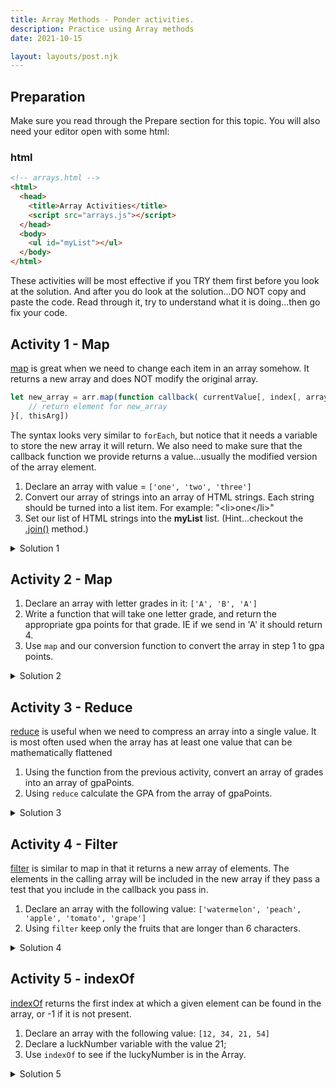 ```yaml
---
title: Array Methods - Ponder activities.
description: Practice using Array methods
date: 2021-10-15

layout: layouts/post.njk
---
```


## Preparation

Make sure you read through the Prepare section for this topic. You will also need your editor open with some html:

### html

```html
<!-- arrays.html -->
<html>
  <head>
    <title>Array Activities</title>
    <script src="arrays.js"></script>
  </head>
  <body>
    <ul id="myList"></ul>
  </body>
</html>
```

These activities will be most effective if you TRY them first before you look at the solution. And after you do look at the solution...DO NOT copy and paste the code. Read through it, try to understand what it is doing...then go fix your code.

## Activity 1 - Map

[map](https://developer.mozilla.org/en-US/docs/Web/JavaScript/Reference/Global_Objects/Array/map) is great when we need to change each item in an array somehow. It returns a new array and does NOT modify the original array.

```javascript
let new_array = arr.map(function callback( currentValue[, index[, array]]) {
    // return element for new_array
}[, thisArg])
```

The syntax looks very similar to `forEach`, but notice that it needs a variable to store the new array it will return. We also need to make sure that the callback function we provide returns a value...usually the modified version of the array element.

1. Declare an array with value = `['one', 'two', 'three']`
2. Convert our array of strings into an array of HTML strings. Each string should be turned into a list item. For example: "&lt;li&gt;one&lt;/li&gt;"
3. Set our list of HTML strings into the **myList** list. (Hint...checkout the [.join()](https://developer.mozilla.org/en-US/docs/Web/JavaScript/Reference/Global_Objects/Array/join) method.)

<details>
<summary>Solution 1</summary>

```javascript
// example 1
const steps = ["one", "two", "three"];
const stepsHtml = steps.map(function (step) {
  return `<li>${step}</li>`;
});
document.getElementById("myList").innerHTML = stepsHtml.join();
```

</details>

## Activity 2 - Map

1. Declare an array with letter grades in it: `['A', 'B', 'A']`
2. Write a function that will take one letter grade, and return the appropriate gpa points for that grade. IE if we send in 'A' it should return 4.
3. Use `map` and our conversion function to convert the array in step 1 to gpa points.

<details>
<summary>Solution 2</summary>

```javascript
// example 2
const grades = ["A", "B", "A"];
function convertGradeToPoints(grade) {
  let points = 0;
  if (grade === "A") {
    points = 4;
  } else if (grade === "B") {
    points = 3;
  }
  return points;
}
const gpaPoints = grades.map(convertGradeToPoints);
```

</details>

## Activity 3 - Reduce

[reduce](https://developer.mozilla.org/en-US/docs/Web/JavaScript/Reference/Global_Objects/Array/Reduce) is useful when we need to compress an array into a single value. It is most often used when the array has at least one value that can be mathematically flattened

1. Using the function from the previous activity, convert an array of grades into an array of gpaPoints.
2. Using `reduce` calculate the GPA from the array of gpaPoints.

<details>
<summary>Solution 3</summary>

```javascript
const gpaPoints = grades.map(convertGradeToPoints);
const pointsTotal = gpaPoints.reduce(function (total, item) {
  return total + item;
});
const gpa = pointsTotal / gpaPoints.length;

// example 2
// this is the same thing as above, but with an arrow function
const pointsTotal = gpaPoints.reduce((total, item) => total + item);
const gpa = pointsTotal / gpaPoints.length;

// this could be further simplified as
const gpa = gpaPoints.reduce((total, item) => total + item) / gpaPoints.length;
```

</details>

## Activity 4 - Filter

[filter](https://developer.mozilla.org/en-US/docs/Web/JavaScript/Reference/Global_Objects/Array/Filter) is similar to map in that it returns a new array of elements. The elements in the calling array will be included in the new array if they pass a test that you include in the callback you pass in.

1. Declare an array with the following value: `['watermelon', 'peach', 'apple', 'tomato', 'grape']`
2. Using `filter` keep only the fruits that are longer than 6 characters.

<details>
<summary>Solution 4</summary>

```javascript
const words = ["watermelon", "peach", "apple", "tomato", "grape"];
const shortWords = words.filter(function (word) {
  return word.length < 6;
});

//same thing with an arrow function
const shortWords = words.filter((word) => word.length < 6);
```

</details>

## Activity 5 - indexOf

[indexOf](https://developer.mozilla.org/en-US/docs/Web/JavaScript/Reference/Global_Objects/Array/indexOf) returns the first index at which a given element can be found in the array, or -1 if it is not present.

1. Declare an array with the following value: `[12, 34, 21, 54]`
2. Declare a luckNumber variable with the value 21;
3. Use `indexOf` to see if the luckyNumber is in the Array.

<details>
<summary>Solution 5</summary>

```javascript
// improved luckyNumber
const myArray = [12, 34, 21, 54];
const luckyNumber = 21;
let luckyIndex = myArray.indexOf(luckyNumber);
```

</details>

